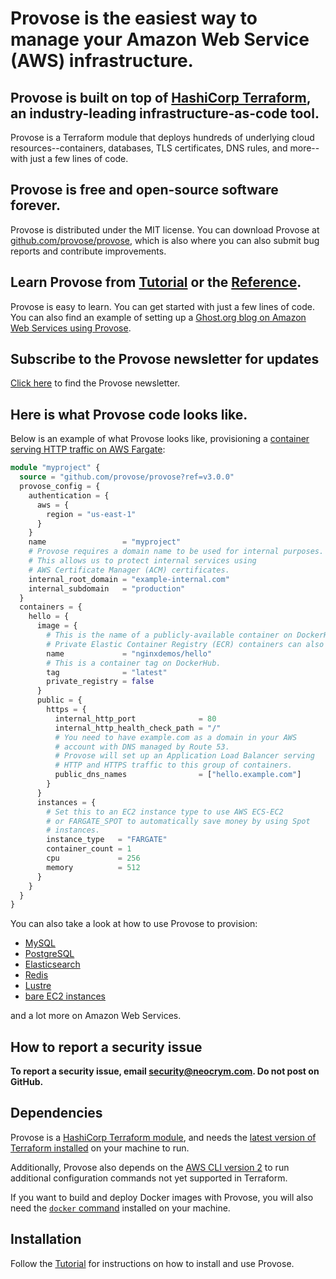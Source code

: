 # Provose is the easiest way to manage your Amazon Web Service (AWS) infrastructure.

## Provose is built on top of [HashiCorp Terraform](https://www.terraform.io/), an industry-leading infrastructure-as-code tool.

Provose is a Terraform module that deploys hundreds of underlying cloud resources--containers, databases, TLS certificates, DNS rules, and more--with just a few lines of code.

## Provose is free and open-source software forever.

Provose is distributed under the MIT license. You can download Provose at [github.com/provose/provose](https://github.com/provose/provose), which is also where you can also submit bug reports and contribute improvements.

## Learn Provose from [Tutorial](https://provose.com/v3.0/tutorial/) or the [Reference](https://provose.com/v3.0/reference/).

Provose is easy to learn. You can get started with just a few lines of code. You can also find an example of setting up a [Ghost.org blog on Amazon Web Services using Provose](https://github.com/provose/provose-ghost-website-example).

## Subscribe to the Provose newsletter for updates

[Click here](https://provose.substack.com/) to find the Provose newsletter.

## Here is what Provose code looks like.

Below is an example of what Provose looks like, provisioning a [container serving HTTP traffic on AWS Fargate](https://provose.com/v3.0/reference/containers/):

```terraform
module "myproject" {
  source = "github.com/provose/provose?ref=v3.0.0"
  provose_config = {
    authentication = {
      aws = {
        region = "us-east-1"
      }
    }
    name                 = "myproject"
    # Provose requires a domain name to be used for internal purposes.
    # This allows us to protect internal services using
    # AWS Certificate Manager (ACM) certificates.
    internal_root_domain = "example-internal.com"
    internal_subdomain   = "production"
  }
  containers = {
    hello = {
      image = {
        # This is the name of a publicly-available container on DockerHub.
        # Private Elastic Container Registry (ECR) containers can also be used.
        name             = "nginxdemos/hello"
        # This is a container tag on DockerHub.
        tag              = "latest"
        private_registry = false
      }
      public = {
        https = {
          internal_http_port              = 80
          internal_http_health_check_path = "/"
          # You need to have example.com as a domain in your AWS
          # account with DNS managed by Route 53.
          # Provose will set up an Application Load Balancer serving
          # HTTP and HTTPS traffic to this group of containers.
          public_dns_names                = ["hello.example.com"]
        }
      }
      instances = {
        # Set this to an EC2 instance type to use AWS ECS-EC2
        # or FARGATE_SPOT to automatically save money by using Spot
        # instances.
        instance_type   = "FARGATE"
        container_count = 1
        cpu             = 256
        memory          = 512
      }
    }
  }
}


```

You can also take a look at how to use Provose to provision:
 * [MySQL](https://provose.com/v3.0/reference/mysql_clusters/)
 * [PostgreSQL](https://provose.com/v3.0/reference/postgresql_clusters/)
 * [Elasticsearch](https://provose.com/v3.0/reference/elasticsearch_clusters/)
 * [Redis](https://provose.com/v3.0/reference/redis_clusters/)
 * [Lustre](https://provose.com/v3.0/reference/lustre_file_systems/)
 * [bare EC2 instances](https://provose.com/v3.0/reference/ec2_on_demand_instances/)

and a lot more on Amazon Web Services.

## How to report a security issue

**To report a security issue, email security@neocrym.com. Do not post on GitHub.**

## Dependencies

Provose is a [HashiCorp Terraform module](https://www.terraform.io/), and needs the [latest version of Terraform installed](https://learn.hashicorp.com/terraform/getting-started/install.html) on your machine to run.

Additionally, Provose also depends on the [AWS CLI version 2](https://docs.aws.amazon.com/cli/latest/userguide/install-cliv2.html) to run additional configuration commands not yet supported in Terraform.

If you want to build and deploy Docker images with Provose, you will also need the [`docker` command](https://docs.docker.com/engine/install/) installed on your machine.

## Installation

Follow the [Tutorial](https://provose.com/v3.0/tutorial/) for instructions on how to install and use Provose.
